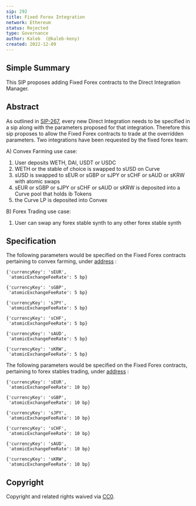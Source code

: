 ```yaml
---
sip: 292
title: Fixed Forex Integration
network: Ethereum
status: Rejected
type: Governance
author: Kaleb  (@kaleb-keny)
created: 2022-12-09
---
```


## Simple Summary

<!--"If you can't explain it simply, you don't understand it well enough." Simply describe the outcome the proposed changes intends to achieve. This should be non-technical and accessible to a casual community member.-->

This SIP proposes adding Fixed Forex contracts to the Direct Integration Manager.

## Abstract

<!--A short (~200 word) description of the proposed change, the abstract should clearly describe the proposed change. This is what *will* be done if the SIP is implemented, not *why* it should be done or *how* it will be done. If the SIP proposes deploying a new contract, write, "we propose to deploy a new contract that will do x".-->

As outlined in [SIP-267](https://sips.synthetix.io/sips/sip-267/), every new Direct Integration needs to be specified in a sip along with the parameters proposed for that integration. Therefore this sip proposes to allow the Fixed Forex contracts to trade at the overridden parameters.
Two integrations have been requested by the fixed forex team:

A) Convex Farming use case:
  1) User deposits WETH, DAI, USDT or USDC
  2) WETH or the stable of choice is swapped to sUSD on Curve
  3) sUSD is swapped to sEUR or sGBP or sJPY or sCHF or sAUD or sKRW with atomic swaps
  4) sEUR or sGBP or sJPY or sCHF or sAUD or sKRW  is deposited into a Curve pool that holds ib Tokens
  5) the Curve LP is deposited into Convex

B) Forex Trading use case:
  1) User can swap any forex stable synth to any other forex stable synth

## Specification

The following parameters would be specified on the Fixed Forex contracts pertaining to convex farming, under [address](http://etherscan.io/address/0x0000000000000000000000000000000000000000) :

```
{'currencyKey': 'sEUR',
 'atomicExchangeFeeRate': 5 bp}

{'currencyKey': 'sGBP',
 'atomicExchangeFeeRate': 5 bp}

{'currencyKey': 'sJPY',
 'atomicExchangeFeeRate': 5 bp}

{'currencyKey': 'sCHF',
 'atomicExchangeFeeRate': 5 bp}

{'currencyKey': 'sAUD',
 'atomicExchangeFeeRate': 5 bp}

{'currencyKey': 'sKRW',
 'atomicExchangeFeeRate': 5 bp}
```


The following parameters would be specified on the Fixed Forex contracts, pertaining to forex stables trading, under [address](http://etherscan.io/address/0x0000000000000000000000000000000000000000) :

```
{'currencyKey': 'sEUR',
 'atomicExchangeFeeRate': 10 bp}

{'currencyKey': 'sGBP',
 'atomicExchangeFeeRate': 10 bp}

{'currencyKey': 'sJPY',
 'atomicExchangeFeeRate': 10 bp}

{'currencyKey': 'sCHF',
 'atomicExchangeFeeRate': 10 bp}

{'currencyKey': 'sAUD',
 'atomicExchangeFeeRate': 10 bp}

{'currencyKey': 'sKRW',
 'atomicExchangeFeeRate': 10 bp}
```

## Copyright

Copyright and related rights waived via [CC0](https://creativecommons.org/publicdomain/zero/1.0/).
